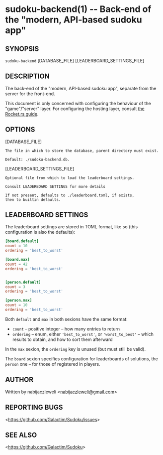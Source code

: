 sudoku-backend(1) -- Back-end of the "modern, API-based sudoku app"
===================================================================

## SYNOPSIS

`sudoku-backend` [DATABASE_FILE] [LEADERBOARD_SETTINGS_FILE]

## DESCRIPTION

The back-end of the "modern, API-based sudoku app",
separate from the server for the front-end.

This document is only concerned with configuring the behaviour
of the "game"/"server" layer. For configuring the hosting layer, consult
[the Rocket.rs guide](https://rocket.rs/guide/configuration).

## OPTIONS

   [DATABASE_FILE]

    The file in which to store the database, parent directory must exist.

    Default: ./sudoku-backend.db.

  [LEADERBOARD_SETTINGS_FILE]

    Optional file from which to load the leaderboard settings.

    Consult LEADERBOARD SETTINGS for more details

    If not present, defaults to ./leaderboard.toml, if exists,
    then to builtin defaults.

## LEADERBOARD SETTINGS

The leaderboard settings are stored in TOML format, like so
(this configuration is also the defaults):

```toml
[board.default]
count = 10
ordering = 'best_to_worst'

[board.max]
count = 42
ordering = 'best_to_worst'


[person.default]
count = 3
ordering = 'best_to_worst'

[person.max]
count = 10
ordering = 'best_to_worst'
```

Both `default` and `max` in both sexions have the same format:

  * `count` – positive integer – how many entries to return
  * `ordering` – enum, either `'best_to_worst'`, or `'worst_to_best'` –
                 which results to obtain, and how to sort them afterward

In the `max` sexion, the `ordering` key is unused (but must still be valid).

The `board` sexion specifies configuration for leaderboards of solutions,
the `person` one – for those of registered in players.

## AUTHOR

Written by nabijaczleweli &lt;<nabijaczleweli@gmail.com>&gt;

## REPORTING BUGS

&lt;<https://github.com/Galactim/Sudoku/issues>&gt;

## SEE ALSO

&lt;<https://github.com/Galactim/Sudoku>&gt;
